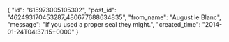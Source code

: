  {
   "id": "615973005105302",
   "post_id": "462493170453287_480677688634835",
   "from_name": "August le Blanc",
   "message": "If you used a proper seal they might.",
   "created_time": "2014-01-24T04:37:15+0000"
 }
